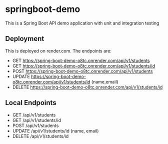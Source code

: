 # springboot-demo

This is a Spring Boot API demo application with unit and integration testing

## Deployment

This is deployed on render.com. The endpoints are:

- GET https://spring-boot-demo-o8tc.onrender.com/api/v1/students
- GET https://spring-boot-demo-o8tc.onrender.com/api/v1/students/id
- POST https://spring-boot-demo-o8tc.onrender.com/api/v1/students
- UPDATE https://spring-boot-demo-o8tc.onrender.com/api/v1/students/id (name,email)
- DELETE https://spring-boot-demo-o8tc.onrender.com/api/v1/students/id

## Local Endpoints 

- GET /api/v1/students
- GET /api/v1/students/id
- POST /api/v1/students
- UPDATE /api/v1/students/id (name, email)
- DELETE /api/v1/students/id
